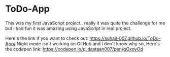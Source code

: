 # ToDo-App

This was my first JavaScript project.. really it was quite the challenge for me
but i had fun it was amazing using JavaScript in real project.

Here's the link if you want to check out: https://suhail-007.github.io/ToDo-App/
Night mode isn't working on GitHub and i don't know why so,
Here's the codepen link: https://codepen.io/q_dastaan007/pen/gOxoyOd
